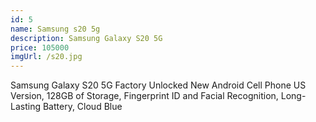 ```yaml
---
id: 5
name: Samsung s20 5g
description: Samsung Galaxy S20 5G  
price: 105000
imgUrl: /s20.jpg
---
```


Samsung Galaxy S20 5G Factory Unlocked New Android Cell Phone US Version, 128GB of Storage, Fingerprint ID and Facial Recognition, Long-Lasting Battery, Cloud Blue